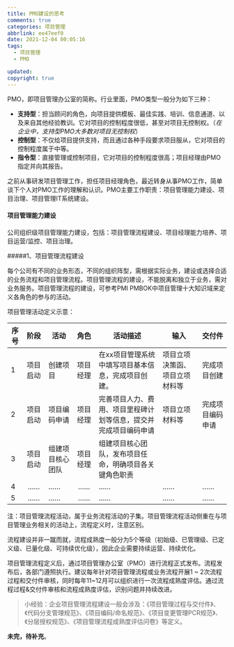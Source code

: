 ```yaml
---
title: PMO建设的思考
comments: true
categories: 项目管理
abbrlink: ee47eef0
date: 2021-12-04 00:05:16
tags:
  - 项目管理
  - PMO

updated:
copyright: true
---
```

PMO，即项目管理办公室的简称。行业里面，PMO类型一般分为如下三种：
 - **支持型**：担当顾问的角色，向项目提供模板、最佳实践、培训、信息通道、以及来自其他经验教训。它对项目的控制程度很低，甚至对项目无控制权。（*在企业中，支持型PMO大多数对项目无控制权*）
 - **控制型**：不仅给项目提供支持，而且通过各种手段要求项目服从，它对项目的控制程度属于中等。
 - **指令型**：直接管理或控制项目，它对项目的控制程度很高；项目经理由PMO指定并向其报告。

之前从事研发项目管理工作，担任项目经理角色，最近转身从事PMO工作，简单谈下个人对PMO工作的理解和认识。PMO主要工作职责：项目管理能力建设、项目治理、项目管理IT系统建设。

#### 项目管理能力建设

公司组织级项目管理能力建设，包括：项目管理流程建设、项目经理能力培养、项目运营/监控、项目治理。

#####1、项目管理流程建设

每个公司有不同的业务形态，不同的组织阵型，需根据实际业务，建设或选择合适的业务流程和项目管理流程。项目管理流程的建设，不能脱离和独立于业务，需对业务服务。项目管理流程的建设，可参考PMI PMBOK中项目管理十大知识域来定义各角色的参与的活动。

项目管理活动定义示意：

序号|阶段|活动|角色|活动描述|输入|交付件|
---|:--:|--|:--:|--|--|--
1|项目启动|创建项目|项目经理|在xx项目管理系统中填写项目基本信息，完成项目创建。|项目立项决策函、项目立项材料等 |完成项目创建 
2|项目启动|项目编码申请|项目经理|完善项目人力、费用、项目里程碑计划等信息，提交并完成项目编码申请|项目立项材料等|完成项目编码申请
3|项目启动|组建项目核心团队|项目经理|组建项目核心团队，发布项目任命，明确项目各关键角色职责 | |
4| ……|…… | ……|…… | ……| ……
5| ……|…… | ……|…… | ……| ……


注：项目管理流程活动，属于业务流程活动的子集。项目管理流程活动侧重在与项目管理业务相关的活动上，流程定义时，注意区别。

流程建设并非一蹴而就，流程成熟度一般分为5个等级（初始级、已管理级、已定义级、已量化级、可持续优化级），因此企业需要持续运营、持续优化。

项目管理流程定义后，通过项目管理办公室（PMO）进行流程正式发布。流程发布后，各部门遵照执行。建议每年针对项目管理流程或业务流程开展1 ~ 2次流程过程和交付件审核，同时每年11~12月可以组织进行一次流程成熟度评估。通过流程过程&交付件审核和流程成熟度评估，识别问题并持续改进。

> 小经验：企业项目管理流程建设一般会涉及：《项目管理过程与交付件》、《代码分支管理规范》、《项目编码/命名规范》、《项目变更管理PCR规范》、《分层授权规范》、《项目管理流程成熟度评估问卷》等定义。


**未完，待补充**。






